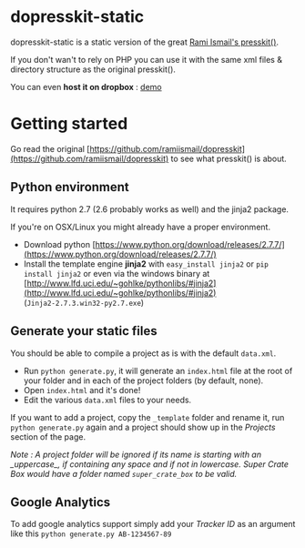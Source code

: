 dopresskit-static
=================

dopresskit-static is a static version of the great [Rami Ismail's presskit()](https://github.com/ramiismail/dopresskit).

If you don't wan't to rely on PHP you can use it with the same xml files & directory structure as the original presskit().

You can even **host it on dropbox** : [demo](https://dl.dropboxusercontent.com/u/8211966/presskit-static/index.html)

# Getting started
Go read the original [https://github.com/ramiismail/dopresskit](https://github.com/ramiismail/dopresskit) to see what presskit() is about.

## Python environment
It requires python 2.7 (2.6 probably works as well) and the jinja2 package.

If you're on OSX/Linux you might already have a proper environment.

* Download python [https://www.python.org/download/releases/2.7.7/](https://www.python.org/download/releases/2.7.7/)
* Install the template engine **jinja2** with `easy_install jinja2` or `pip install jinja2` or even via the windows binary at [http://www.lfd.uci.edu/~gohlke/pythonlibs/#jinja2](http://www.lfd.uci.edu/~gohlke/pythonlibs/#jinja2) (`Jinja2‑2.7.3.win32‑py2.7.exe`)

## Generate your static files
You should be able to compile a project as is with the default `data.xml`.

* Run `python generate.py`, it will generate an `index.html` file at the root of your folder and in each of the project folders (by default, none).
* Open `index.html` and it's done!
* Edit the various `data.xml` files to your needs.

If you want to add a project, copy the `_template` folder and rename it, run `python generate.py` again and a project should show up in the *Projects* section of the page.

*Note : A project folder will be ignored if its name is starting with an \_uppercase_, if containing any space and if not in lowercase. *Super Crate Box* would have a folder named `super_crate_box` to be valid.*

## Google Analytics
To add google analytics support simply add your *Tracker ID* as an argument like this `python generate.py AB-1234567-89`
